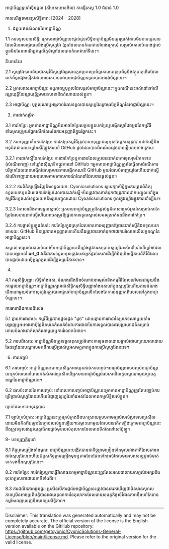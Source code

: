 អាជ្ញាប័ណ្ណទូទៅស៊ីនធូល (ស៊ីអេសអេសអិល)
ការធ្វើតេស្ត 1.0 ជំនាន់ 1.0

កាលបរិច្ឆេទមានប្រសិទ្ធិភាព: [2024 - 2028]

1. ជំនួយឥតសំណងនៃអាជ្ញាប័ណ្ណ

1.1 ការទទួលបានសិទ្ធិ: ក្រោមអាជ្ញាប័ណ្ណនេះផ្តល់ជូនសិទ្ធិអាជ្ញាប័ណ្ណមិនផ្ទេរប្រាក់ដែលមិនអាចផ្ទេរបានដែលមិនអាចផ្ទេរបាននិងប្រើសូហ្វវែរ (ដូចដែលបានកំណត់នៅខាងក្រោម) សម្រាប់គោលបំណងផ្ទាល់ខ្លួនមិនមែនពាណិជ្ជកម្មល័ក្ខខ័ណ្ឌដែលបានកំណត់នៅទីនេះ។

និយមន័យ

2.1 សូហ្វវែរៈមានន័យថាកម្មវិធីសូហ្វវែររួមមានកូដប្រភពប្រព័ន្ធគោលធាតុប្រព័ន្ធនិងវត្ថុធាតុដើមដែលពាក់ព័ន្ធផ្សេងទៀតដែលអាចរកបានដោយអាជ្ញាប័ណ្ណទទួលបានអាជ្ញាប័ណ្ណនេះ។

2.2 អ្នកសរសេរអាជ្ញាប័ណ្ណ: អង្គភាពឬបុគ្គលដែលផ្តល់អាជ្ញាប័ណ្ណនេះ។ក្នុងករណីនេះវាសំដៅទៅលើវណ្ណយុត្តិនៃវណ្ណយុត្តិរួមមានសាខានិងតំណាងរបស់ខ្លួន។

2.3 អាជ្ញាប័ណ្ណ: បុគ្គលណាឬអង្គភាពដែលទទួលបានសូហ្វវែរក្រោមល័ក្ខខ័ណ្ឌនៃអាជ្ញាប័ណ្ណនេះ។

3. ការដាក់កម្រិត

3.1 ការកែប្រែ: អ្នកមានអាជ្ញាប័ណ្ណមិនអាចកែប្រែសម្របខ្លួនបកប្រែឬបង្កើតស្នាដៃចម្លងនៃកម្មវិធីទាំងមូលឬមួយផ្នែកលើកលែងតែការអនុញ្ញាតិក្នុងផ្នែកនេះ។

3.2 ការអនុញ្ញាតនៃការកែប្រែ: ការកែប្រែកម្មវិធីត្រូវបានអនុញ្ញាតលុះត្រាតែពួកគេត្រូវបានដាក់ស្នើនិងអនុម័តតាមរយៈឃ្លាំងស៊ីរ៉្យផ្លូវការនៅ GitHub ដូចដែលបានពិពណ៌នាដូចបានរៀបរាប់ខាងក្រោម:

3.2.1 ការដាក់ស្នើនៃការកែប្រែ: ការងារកែប្រែឬការងារដែលត្រូវបានដាក់ជាការចូលរួមវិភាគទាន (សំណើរទាញ) ទៅឃ្លាំងស៊ីណូទិកផ្លូវការនៅ GitHub ។អ្នកមានអាជ្ញាប័ណ្ណត្រូវតែធ្វើតាមដំណើរការបរិច្ចាគដែលបានបង្កើតដែលរួមមានការបង្កើតគណនី GitHub មួយដែលបំពេញឃ្លាំងហើយដាក់ស្នើសំណើទាញដោយអនុលោមតាមគោលការណ៍ណែនាំដែលបានផ្តល់ជូន។

3.2.2 ការពិនិត្យឡើងវិញនិងទទួលយក: Cyonicsolutions សូមរក្សាសិទ្ធិក្នុងការត្រួតពិនិត្យទទួលយកឬបដិសេធការកែប្រែដែលបានដាក់ស្នើ។មិនត្រូវបានចាត់ទុកថាត្រូវបានដាក់បញ្ចូលទៅក្នុងកម្មវិធីរហូតដល់ទទួលយកនិងរួមបញ្ចូលដោយ Cyoalicsolutions ចូលក្នុងឃ្លាំងផ្លូវការនៅឡើយ។

3.2.3 ឯកសារនិងការទទួលស្គាល់: អ្នកមានអាជ្ញាប័ណ្ណត្រូវតែផ្តល់នូវឯកសារគ្រប់គ្រាន់សម្រាប់ការកែប្រែដែលបានដាក់ស្នើហើយអាចតម្រូវឱ្យផ្តល់ការទទួលស្គាល់សមរម្យទាក់ទងនឹងការកែប្រែ។

3.2.4 ការផ្លាស់ប្តូរក្នុងតំបន់: ការកែប្រែក្នុងស្រុកដែលមានការអនុញ្ញាតឱ្យបានដាក់ស្នើនិងទទួលយកតាមរយៈ GitHub មិនត្រូវបានអនុញ្ញាតទេហើយនឹងត្រូវបានចាត់ទុកថាជាការរំលោភលើលក្ខខណ្ឌនៃអាជ្ញាប័ណ្ណនេះ។

សម្គាល់ៈសម្រាប់គោលបំណងនៃអាជ្ញាប័ណ្ណនេះគឺឃ្លាំងផ្លូវការសម្រាប់សូហ្វវែរ»សំដៅទៅលើឃ្លាំងដែលបានបង្ហោះនៅ __url_0__ វាគឺជាការទទួលខុសត្រូវរបស់អ្នកផ្តល់សេវាដើម្បីពិនិត្យនិងធ្វើតាមនីតិវិធីដែលបានផ្តល់ដោយស៊ីអូណូកូលដើម្បីចូលរួមវិភាគទាន។

4.

4.1 កម្មសិទ្ធិបញ្ញា: សិទ្ធិទាំងអស់, ចំណងជើងនិងចំណាប់អារម្មណ៍និងកម្មវិធីដែលនៅមានជាមួយនឹងការផ្តល់អាជ្ញាប័ណ្ណ។អាជ្ញាប័ណ្ណរក្សារាល់សិទ្ធិកម្មសិទ្ធិបញ្ញាទាំងអស់នៅក្នុងសូហ្វវែរហើយគ្មានចំណងជើងណាមួយចំពោះសូហ្វវែរត្រូវបានផ្ទេរទៅអាជ្ញាប័ណ្ណលើកលែងតែការអនុញ្ញាតពិសេសនៅក្នុងអាជ្ញាប័ណ្ណនេះ។

ការធានានិងការបដិសេធ

5.1 គ្មានការធានាទេ: កម្មវិធីត្រូវបានផ្តល់ជូន "ដូច" ដោយគ្មានការធានានៃប្រភេទណាមួយទាំងបង្ហាញឬអះអាងថាប៉ុន្តែមិនមានកំណត់ចំពោះការធានានៃការទទួលបានផលប្រយោជន៍សម្រាប់គោលបំណងជាក់លាក់ណាមួយឬការរំលោភបំពាន។

5.2 ការបដិសេធ: អាជ្ញាប័ណ្ណមិនត្រូវទទួលខុសត្រូវចំពោះការខូចខាតដោយផ្ទាល់ដោយប្រយោលដោយចៃដន្យដែលបណ្តាលមកពីការប្រើប្រាស់ឬអសមត្ថភាពក្នុងការប្រើសូហ្វវែរនេះទេ។

6. ការបញ្ចប់

6.1 ការបញ្ចប់: អាជ្ញាប័ណ្ណនេះមានប្រសិទ្ធភាពរហូតដល់ការបញ្ចប់។អាជ្ញាប័ណ្ណអាចបញ្ចប់អាជ្ញាប័ណ្ណនេះគ្រប់ពេលនៅពេលកត់សំគាល់ប្រសិនបើអ្នកមានអាជ្ញាប័ណ្ណរំលោភលើលក្ខខណ្ឌណាមួយឬលក្ខខណ្ឌនៃអាជ្ញាប័ណ្ណនេះ។

6.2 ផលប៉ះពាល់នៃការបញ្ចប់: នៅពេលការបញ្ចប់អាជ្ញាប័ណ្ណនេះអ្នកមានអាជ្ញាប័ណ្ណត្រូវតែបញ្ឈប់ការប្រើប្រាស់សូហ្វវែរនេះហើយបំផ្លាញសូហ្វវែរទាំងអស់ដែលមានកម្មសិទ្ធិរបស់ខ្លួន។

ច្បាប់ដែលអាចអនុវត្តបាន

7.1 ច្បាប់គ្រប់គ្រង: អាជ្ញាប័ណ្ណនេះត្រូវគ្រប់គ្រងនិងបកស្រាយស្របតាមច្បាប់របស់ប្រទេសប្រេស៊ីលដោយមិនគិតពីជម្លោះនៃច្បាប់របស់ខ្លួនឡើយ។ជម្លោះណាមួយដែលបានកើតឡើងក្រោមអាជ្ញាប័ណ្ណនេះនឹងត្រូវទទួលរងនូវយុត្តាធិការផ្តាច់មុខរបស់តុលាការដែលមានទីតាំងនៅសៅប៉ូឡូ។

8- បទប្បញ្ញត្តិទូទៅ

8.1 កិច្ចព្រមព្រៀងទាំងមូល: អាជ្ញាប័ណ្ណនេះបង្កើតបានជាកិច្ចព្រមព្រៀងទាំងមូលរវាងភាគីដែលគោរពដល់សូហ្វវែរនេះហើយជំនួសកិច្ចព្រមព្រៀងមុនឬតាមបែបផែនទាំងអស់ដែលមានសរសេរឬផ្ទាល់មាត់ទាក់ទងនឹងសូហ្វវែរនេះ។

8.2 ការកែប្រែ: ការកែប្រែឬការធ្វើវិសោធនកម្មអាជ្ញាប័ណ្ណនេះត្រូវតែសរសេរជាលាយលក្ខណ៍អក្សរនិងចុះហត្ថលេខាដោយភាគីទាំងពីរ។

8.3 ការផលិតភាពធ្ងន់ធ្ងរ: ប្រសិនបើការផ្តល់អាជ្ញាប័ណ្ណនេះត្រូវបានគេរកឃើញថាមិនមានសុពលភាពឬមិនអាចប្រតិបត្តិបានដោយតុលាការនៃតុលាការដែលមានសមត្ថកិច្ចសំវិធានភាពនឹងនៅតែមានកម្លាំងពេញលេញនិងមានប្រសិទ្ធិភាព។

---
Disclaimer: This translation was generated automatically and may not be completely accurate. The official version of the license is the English version available on the GitHub repository: https://github.com/getcyonic/CyonicSolutions-General-License/blob/main/license.md. Please refer to the original version for the valid license.
